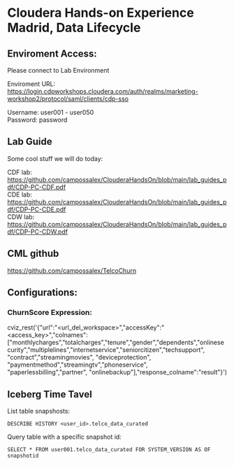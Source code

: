 # Cloudera Hands-on Experience Madrid, Data Lifecycle

## Enviroment Access:

Please connect to Lab Environment

Enviroment URL:   
https://login.cdpworkshops.cloudera.com/auth/realms/marketing-workshop2/protocol/saml/clients/cdp-sso  

Username:   user001 - user050  
Password:   password

## Lab Guide

Some cool stuff we will do today:

CDF lab: https://github.com/campossalex/ClouderaHandsOn/blob/main/lab_guides_pdf/CDP-PC-CDF.pdf  
CDE lab: https://github.com/campossalex/ClouderaHandsOn/blob/main/lab_guides_pdf/CDP-PC-CDE.pdf  
CDW lab: https://github.com/campossalex/ClouderaHandsOn/blob/main/lab_guides_pdf/CDP-PC-CDW.pdf  

## CML github  
https://github.com/campossalex/TelcoChurn

## Configurations:  

### ChurnScore Expression:  
cviz_rest('{"url":"<url_del_workspace>","accessKey":"<access_key>","colnames":["monthlycharges","totalcharges","tenure","gender","dependents","onlinesecurity","multiplelines","internetservice","seniorcitizen","techsupport", "contract","streamingmovies", "deviceprotection", "paymentmethod","streamingtv","phoneservice", "paperlessbilling","partner", "onlinebackup"],"response_colname":"result"}')

## Iceberg Time Tavel
List table snapshosts:  
``` 
DESCRIBE HISTORY <user_id>.telco_data_curated

``` 
Query table with a specific snapshot id:  
``` 
SELECT * FROM user001.telco_data_curated FOR SYSTEM_VERSION AS OF snapshotid

``` 

